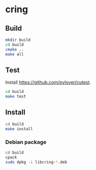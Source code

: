 # cring


## Build
```bash
mkdir build
cd build
cmake ..
make all
```

## Test
Install https://github.com/pylover/cutest.

```bash
cd build
make test
```

## Install

```bash
cd build
make install
```

### Debian package
```bash
cd build
cpack
sudo dpkg -i libcring-*.deb
```
